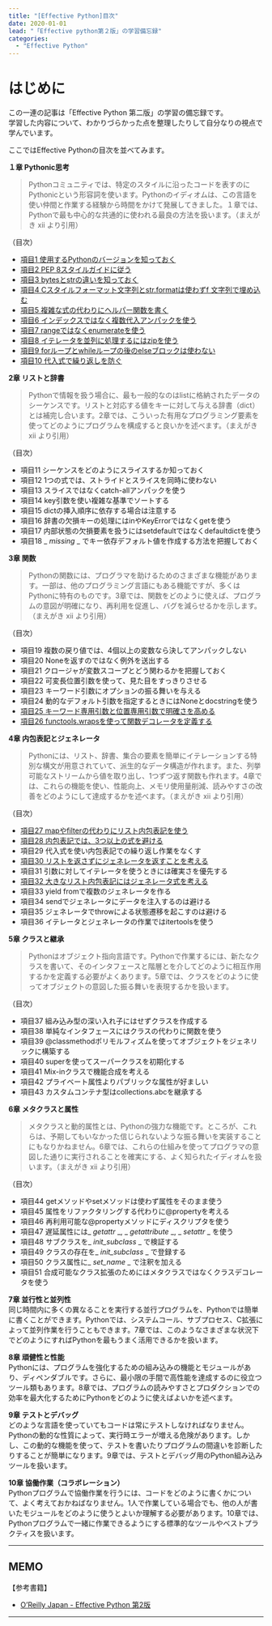 ```yaml
---
title: "[Effective Python]目次"
date: 2020-01-01
lead: "「Effective python第２版」の学習備忘録"
categories:
  - "Effective Python"
---
```


# はじめに
この一連の記事は「Effective Python 第二版」の学習の備忘録です。  
学習した内容について、わかりづらかった点を整理したりして自分なりの視点で学んでいます。  

ここではEffective Pythonの目次を並べてみます。

**１章 Pythonic思考**  
>Pythonコミュニティでは、特定のスタイルに沿ったコードを表すのにPythonicという形容詞を使います。Pythonのイディオムは、この言語を使い仲間と作業する経験から時間をかけて発展してきました。１章では、Pythonで最も中心的な共通的に使われる最良の方法を扱います。（まえがき xii より引用）

（目次）
- [項目1 使用するPythonのバージョンを知っておく](https://massasquash.github.io/potatofolio/python/effective_python01_1/)  
- [項目2 PEP 8スタイルガイドに従う](https://massasquash.github.io/potatofolio/python/effective_python01_2/)  
- [項目3 bytesとstrの違いを知っておく](https://massasquash.github.io/potatofolio/python/effective_python01_3/)  
- [項目4 Cスタイルフォーマット文字列とstr.formatは使わずf 文字列で埋め込む](https://massasquash.github.io/potatofolio/python/effective_python01_4/)  
- [項目5 複雑な式の代わりにヘルパー関数を書く](https://massasquash.github.io/potatofolio/python/effective_python01_5/)  
- [項目6 インデックスではなく複数代入アンパックを使う](https://massasquash.github.io/potatofolio/python/effective_python01_6/)  
- [項目7 rangeではなくenumerateを使う](https://massasquash.github.io/potatofolio/python/effective_python01_7-8/)  
- [項目8 イテレータを並列に処理するにはzipを使う](https://massasquash.github.io/potatofolio/python/effective_python01_7-8/)  
- [項目9 forループとwhileループの後のelseブロックは使わない](https://massasquash.github.io/potatofolio/python/effective_python01_9/)
- [項目10 代入式で繰り返しを防ぐ](https://massasquash.github.io/potatofolio/python/effective_python01_10/)  


**2章 リストと辞書**  
> Pythonで情報を扱う場合に、最も一般的なのはlistに格納されたデータのシーケンスです。リストと対応する値をキーに対して与える辞書（dict）とは補完し合います。2章では、こういった有用なプログラミング要素を使ってどのようにプログラムを構成すると良いかを述べます。（まえがき xii より引用）

（目次）  
- 項目11 シーケンスをどのようにスライスするか知っておく  
- 項目12 1つの式では、ストライドとスライスを同時に使わない  
- 項目13 スライスではなくcatch-allアンパックを使う  
- 項目14 key引数を使い複雑な基準でソートする  
- 項目15 dictの挿入順序に依存する場合は注意する  
- 項目16 辞書の欠損キーの処理にはinやKeyErrorではなくgetを使う  
- 項目17 内部状態の欠損要素を扱うにはsetdefaultではなくdefaultdictを使う  
- 項目18 _ _missing_ _ でキー依存デフォルト値を作成する方法を把握しておく  


**3章 関数**  
>Pythonの関数には、プログラマを助けるためのさまざまな機能があります。一部は、他のプログラミング言語にもある機能ですが、多くはPythonに特有のものです。3章では、関数をどのように使えば、プログラムの意図が明確になり、再利用を促進し、バグを減らせるかを示します。（まえがき xii より引用）

（目次）  
- 項目19 複数の戻り値では、4個以上の変数なら決してアンパックしない  
- 項目20 Noneを返すのではなく例外を送出する  
- 項目21 クロージャが変数スコープとどう関わるかを把握しておく  
- 項目22 可変長位置引数を使って、見た目をすっきりさせる  
- 項目23 キーワード引数にオプションの振る舞いを与える  
- 項目24 動的なデフォルト引数を指定するときにはNoneとdocstringを使う  
- [項目25 キーワード専用引数と位置専用引数で明確さを高める](https://massasquash.github.io/potatofolio/python/effective_python03_25/)  
- [項目26 functools.wrapsを使って関数デコレータを定義する](https://massasquash.github.io/potatofolio/python/effective_python03_26/)  


**4章 内包表記とジェネレータ**  
>Pythonには、リスト、辞書、集合の要素を簡単にイテレーションする特別な構文が用意されていて、派生的なデータ構造が作れます。また、列挙可能なストリームから値を取り出し、1つずつ返す関数も作れます。4章では、これらの機能を使い、性能向上、メモリ使用量削減、読みやすさの改善をどのようにして達成するかを述べます。（まえがき xii より引用）

（目次）  
- [項目27 mapやfilterの代わりにリスト内包表記を使う](https://massasquash.github.io/potatofolio/python/effective_python04_27-28/)  
- [項目28 内包表記では、3つ以上の式を避ける](https://massasquash.github.io/potatofolio/python/effective_python04_27-28/)  
- 項目29 代入式を使い内包表記での繰り返し作業をなくす  
- [項目30 リストを返さずにジェネレータを返すことを考える](https://massasquash.github.io/potatofolio/python/effective_python04_30-32/)  
- 項目31 引数に対してイテレータを使うときには確実さを優先する  
- [項目32 大きなリスト内包表記にはジェネレータ式を考える](https://massasquash.github.io/potatofolio/python/effective_python04_30-32/)  
- 項目33 yield fromで複数のジェネレータを作る  
- 項目34 sendでジェネレータにデータを注入するのは避ける  
- 項目35 ジェネレータでthrowによる状態遷移を起こすのは避ける  
- 項目36 イテレータとジェネレータの作業ではitertoolsを使う  


**5章 クラスと継承**  
>Pythonはオブジェクト指向言語です。Pythonで作業するには、新たなクラスを書いて、そのインタフェースと階層とを介してどのように相互作用するかを定義する必要がよくあります。5章では、クラスをどのように使ってオブジェクトの意図した振る舞いを表現するかを扱います。

（目次）  
- 項目37 組み込み型の深い入れ子にはせずクラスを作成する  
- 項目38 単純なインタフェースにはクラスの代わりに関数を使う  
- 項目39 @classmethodポリモルフィズムを使ってオブジェクトをジェネリックに構築する  
- 項目40 superを使ってスーパークラスを初期化する  
- 項目41 Mix-inクラスで機能合成を考える  
- 項目42 プライベート属性よりパブリックな属性が好ましい  
- 項目43 カスタムコンテナ型はcollections.abcを継承する  

**6章 メタクラスと属性**  
>メタクラスと動的属性とは、Pythonの強力な機能です。ところが、これらは、予期してもいなかった信じられないような振る舞いを実装することにもなりかねません。6章では、これらの仕組みを使ってプログラマの意図した通りに実行されることを確実にする、よく知られたイディオムを扱います。（まえがき xii より引用）

（目次）  
- 項目44 getメソッドやsetメソッドは使わず属性をそのまま使う  
- 項目45 属性をリファクタリングする代わりに@propertyを考える  
- 項目46 再利用可能な@propertyメソッドにディスクリプタを使う  
- 項目47 遅延属性には_ _getattr_ _, _ _getattribute_ _, _ _setattr_ _ を使う  
- 項目48 サブクラスを_ _init_subclass_ _ で検証する  
- 項目49 クラスの存在を_ _init_subclass_ _ で登録する  
- 項目50 クラス属性に_ _set_name_ _ で注釈を加える  
- 項目51 合成可能なクラス拡張のためにはメタクラスではなくクラスデコレータを使う  


**7章 並行性と並列性**  
同じ時間内に多くの異なることを実行する並行プログラムを、Pythonでは簡単に書くことができます。Pythonでは、システムコール、サブプロセス、C拡張によって並列作業を行うこともできます。7章では、このようなさまざまな状況下でどのようにすればPythonを最もうまく活用できるかを扱います。

**8章 頑健性と性能**  
Pythonには、プログラムを強化するための組み込みの機能とモジュールがあり、ディペンダブルです。さらに、最小限の手間で高性能を達成するのに役立つツール類もあります。8章では、プログラムの読みやすさとプロダクションでの効率を最大化するためにPythonをどのように使えばよいかを述べます。

**9章 テストとデバッグ**  
どのような言語を使っていてもコードは常にテストしなければなりません。Pythonの動的な性質によって、実行時エラーが増える危険があります。しかし、この動的な機能を使って、テストを書いたりプログラムの間違いを診断したりすることが簡単になります。9章では、テストとデバッグ用のPython組み込みツールを扱います。

**10章 協働作業（コラボレーション）**  
Pythonプログラムで協働作業を行うには、コードをどのように書くかについて、よく考えておかねばなりません。1人で作業している場合でも、他の人が書いたモジュールをどのように使うとよいか理解する必要があります。10章では、Pythonプログラムで一緒に作業できるようにする標準的なツールやベストプラクティスを扱います。


---
## MEMO
【参考書籍】
- [O’Reilly Japan - Effective Python 第2版](https://www.oreilly.co.jp/books/9784873119175/)
---